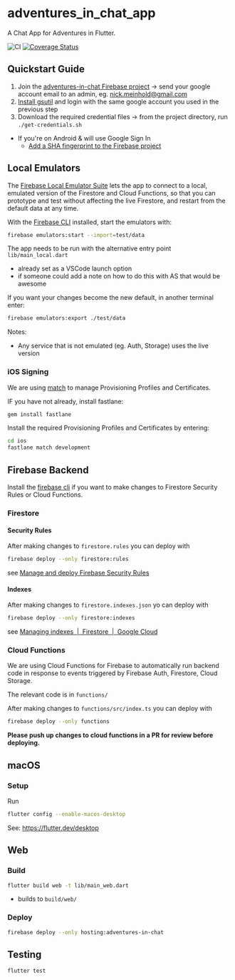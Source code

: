 # adventures_in_chat_app

A Chat App for Adventures in Flutter.

![CI](https://github.com/adventuresin/chat_app/workflows/Mobile%20Apps/badge.svg)
[![Coverage Status](https://coveralls.io/repos/github/Adventures-In/chat_app/badge.svg)](https://coveralls.io/github/Adventures-In/chat_app)

## Quickstart Guide 

1. Join the [adventures-in-chat Firebase project](https://console.firebase.google.com/u/0/project/adventures-in-chat/overview) -> send your google account email to an admin, eg. nick.meinhold@gmail.com
2. [Install gsutil](https://cloud.google.com/storage/docs/gsutil_install) and login with the same google account you used in the previous step
3. Download the required credential files -> from the project directory, run `./get-credentials.sh`

- If you're on Android & will use Google Sign In
  - [Add a SHA fingerprint to the Firebase project](https://support.google.com/firebase/answer/9137403?hl=en)

## Local Emulators 

The [Firebase Local Emulator Suite](https://firebase.google.com/docs/emulator-suite) lets the app to connect to a local, emulated version of the Firestore and Cloud Functions, so that you can prototype and test without affecting the live Firestore, and restart from the default data at any time.

With the [Firebase CLI](https://firebase.google.com/docs/cli?hl=pl) installed, start the emulators with: 

```sh
firebase emulators:start --import=test/data
```

The app needs to be run with the alternative entry point `lib/main_local.dart` 
- already set as a VSCode launch option 
- if someone could add a note on how to do this with AS that would be awesome 

If you want your changes become the new default, in another terminal enter:

```sh
firebase emulators:export ./test/data
```

Notes: 
- Any service that is not emulated (eg. Auth, Storage) uses the live version 

### iOS Signing

We are using [match](https://docs.fastlane.tools/actions/match/) to manage Provisioning Profiles and Certificates.

IF you have not already, install fastlane:

```sh
gem install fastlane
```

Install the required Provisioning Profiles and Certificates by entering:

```sh
cd ios
fastlane match development
```

## Firebase Backend

Install the [firebase cli](https://firebase.google.com/docs/cli) if you want to make changes to Firestore Security Rules or Cloud Functions. 

### Firestore

#### Security Rules

After making changes to `firestore.rules` you can deploy with

```sh
firebase deploy --only firestore:rules
```

see [Manage and deploy Firebase Security Rules](https://firebase.google.com/docs/rules/manage-deploy)

#### Indexes

After making changes to `firestore.indexes.json` yo can deploy with

```sh
firebase deploy --only firestore:indexes
```

see [Managing indexes  |  Firestore  |  Google Cloud](https://cloud.google.com/firestore/docs/query-data/indexing)

### Cloud Functions

We are using Cloud Functions for Firebase to automatically run backend code in response to events triggered by Firebase Auth, Firestore, Cloud Storage.

The relevant code is in `functions/`

After making changes to `functions/src/index.ts` you can deploy with

```sh
firebase deploy --only functions
```

**Please push up changes to cloud functions in a PR for review before deploying.**

## macOS 

### Setup 

Run 
```sh
flutter config --enable-macos-desktop
```

See: https://flutter.dev/desktop

## Web

### Build

```sh
flutter build web -t lib/main_web.dart 
```

- builds to `build/web/`

### Deploy

```sh
firebase deploy --only hosting:adventures-in-chat
```

## Testing 

```sh
flutter test
```
